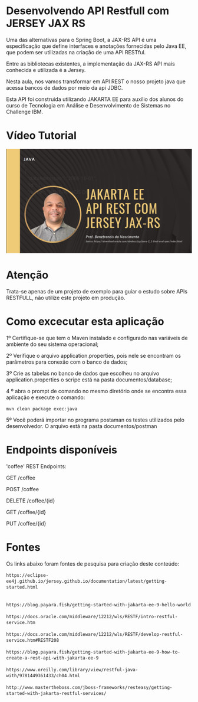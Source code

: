 # Desenvolvendo API Restfull com JERSEY JAX RS


Uma das alternativas para o Spring Boot, a JAX-RS API é uma especificação que define interfaces e anotações fornecidas pelo Java EE, que podem ser utilizadas na criação de uma API RESTful.

Entre as bibliotecas existentes, a  implementação da JAX-RS API mais conhecida e utilizada é a Jersey.

Nesta aula, nos vamos transformar em API REST o nosso projeto java que acessa bancos de dados por meio da api JDBC.

Esta API foi construida utilizando JAKARTA EE para auxílio dos alunos do curso de Tecnologia em Análise e Desenvolvimento de Sistemas no Challenge IBM.


# Vídeo Tutorial

<a href="https://www.youtube.com/watch?v=32r60vj2lxs&list=PLfKB31vKFiiAayl-AnR1PPxfrPL44VJoH&index=2" target="_blank">
  <img src="./documentos/imagens/capa.png">
</a>



# Atenção

Trata-se apenas de um projeto de exemplo para guiar o estudo sobre APIs RESTFULL, não utilize este projeto em produção.


# Como excecutar esta aplicação

1º Certifique-se que tem o Maven instalado e configurado nas variáveis de ambiente do seu sistema operacional;

2º Verifique o arquivo application.properties, pois nele se encontram os parâmetros para conexão com o banco de dados; 

3º Crie as tabelas no banco de dados que escolheu no arquivo application.properties o scripe está na pasta documentos/database;

4 º abra o prompt de comando no mesmo diretório onde se encontra essa aplicação e execute o comando:

    mvn clean package exec:java

5º Você poderá importar no programa postaman os testes utilizados pelo desenvolvedor. O arquivo está na pasta documentos/postman


# Endpoints disponíveis

'coffee' REST Endpoints:



GET	/coffee

POST	/coffee

DELETE	/coffee/{id}

GET	/coffee/{id}

PUT	/coffee/{id}



# Fontes 

Os links abaixo foram fontes de pesquisa para criação deste conteúdo:


    https://eclipse-ee4j.github.io/jersey.github.io/documentation/latest/getting-started.html
    
    
    https://blog.payara.fish/getting-started-with-jakarta-ee-9-hello-world
    
    https://docs.oracle.com/middleware/12212/wls/RESTF/intro-restful-service.htm
    
    https://docs.oracle.com/middleware/12212/wls/RESTF/develop-restful-service.htm#RESTF208
 
    https://blog.payara.fish/getting-started-with-jakarta-ee-9-how-to-create-a-rest-api-with-jakarta-ee-9
 
    https://www.oreilly.com/library/view/restful-java-with/9781449361433/ch04.html
 
    http://www.mastertheboss.com/jboss-frameworks/resteasy/getting-started-with-jakarta-restful-services/
 
 
 
 
